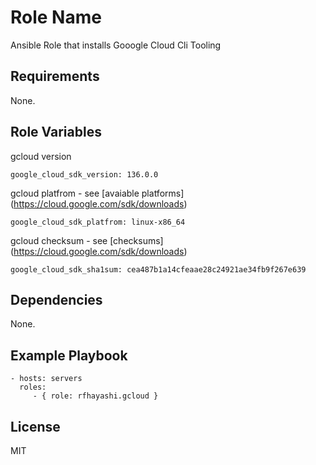 Role Name
=========

Ansible Role that installs Gooogle Cloud Cli Tooling

Requirements
------------

None.

Role Variables
--------------

gcloud version

```
google_cloud_sdk_version: 136.0.0
```

gcloud platfrom - see [avaiable platforms] (https://cloud.google.com/sdk/downloads)

```
google_cloud_sdk_platfrom: linux-x86_64
```

gcloud checksum - see [checksums] (https://cloud.google.com/sdk/downloads)

```
google_cloud_sdk_sha1sum: cea487b1a14cfeaae28c24921ae34fb9f267e639
```

Dependencies
------------

None.

Example Playbook
----------------

    - hosts: servers
      roles:
         - { role: rfhayashi.gcloud }

License
-------

MIT
